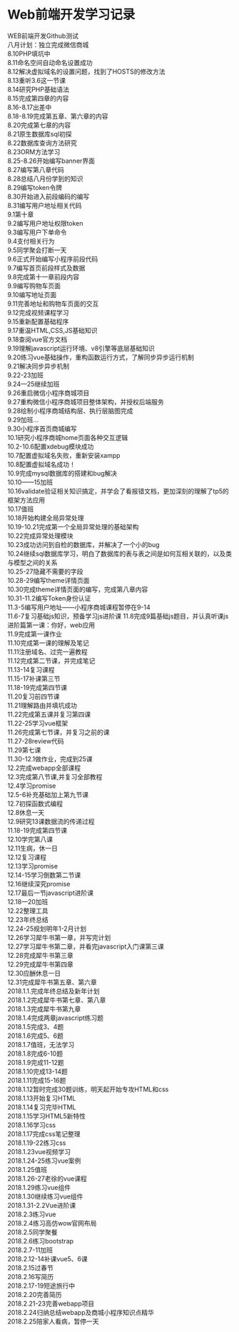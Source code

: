 # Web前端开发学习记录
WEB前端开发Github测试</br>
八月计划：独立完成微信商城</br>
8.10PHP填坑中</br>
8.11命名空间自动命名设置成功</br>
8.12解决虚拟域名的设置问题，找到了HOSTS的修改方法</br>
8.13重听3.6这一节课</br>
8.14研究PHP基础语法</br>
8.15完成第四章的内容</br>
8.16-8.17出差中</br>
8.18-8.19完成第五章、第六章的内容</br>
8.20完成第七章的内容</br>
8.21原生数据库sql初探</br>
8.22数据库查询方法研究</br>
8.23ORM方法学习</br>
8.25-8.26开始编写banner界面</br>
8.27编写第八章代码</br>
8.28总结八月份学到的知识</br>
8.29编写token令牌</br>
8.30开始进入前段编码的编写</br>
8.31编写用户地址相关代码</br>
9.1第十章</br>
9.2编写用户地址权限token</br>
9.3编写用户下单命令</br>
9.4支付相关行为</br>
9.5同学聚会打断一天</br>
9.6正式开始编写小程序前段代码</br>
9.7编写首页前段样式及数据</br>
9.8完成第十一章前段内容</br>
9.9编写购物车页面</br>
9.10编写地址页面</br>
9.11完善地址和购物车页面的交互</br>
9.12完成视频课程学习</br>
9.15重新配置基础程序</br>
9.17重温HTML,CSS,JS基础知识</br>
9.18查阅vue官方文档</br>
9.19理解javascript运行环境、v8引擎等底层基础知识</br>
9.20练习vue基础操作，重构函数运行方式，了解同步异步运行机制</br>
9.21解决同步异步机制</br>
9.22-23加班</br>
9.24—25继续加班</br>
9.26重启微信小程序商城项目</br>
9.27重构微信小程序商城项目整体架构，并授权后端服务</br>
9.28绘制小程序商城结构层、执行层脑图完成</br>
9.29加班...</br>
9.30小程序首页商城编写</br>
10.1研究小程序商城home页面各种交互逻辑</br>
10.2-10.6配置xdebug模块成功</br>
10.7配置虚拟域名失败，重新安装xampp</br>
10.8配置虚拟域名成功！</br>
10.9完成mysql数据库的搭建和bug解决</br>
10.10——15加班</br>
10.16validate验证相关知识搞定，并学会了看报错文档，更加深刻的理解了tp5的框架方法应用</br>
10.17值班</br>
10.18开始构建全局异常处理</br>
10.19-10.21完成第一个全局异常处理的基础架构</br>
10.22完成异常处理模块</br>
10.23成功访问到自检的数据库，并解决了一个小的bug</br>
10.24继续sql数据库学习，明白了数据库的表与表之间是如何互相关联的，以及类与模型之间的关系</br>
10.25-27隐藏不需要的字段</br>
10.28-29编写theme详情页面</br>
10.30完成theme详情页面的编写，完成第八章内容</br>
10.31-11.2编写Token身份认证</br>
11.3-5编写用户地址——小程序商城课程暂停在9-14</br>
11.6-7复习基础js知识，预备学习js进阶课
11.8完成9篇基础js题目，并认真听课js进阶篇第一课：你好，web应用</br>
11.9完成第一课作业</br>
11.10完成第一课的理解及笔记</br>
11.11注册域名、过完一遍教程</br>
11.12完成第二节课，并完成笔记</br>
11.13-14复习课程</br>
11.15-17补课第三节</br>
11.18-19完成第四节课</br>
11.20复习前四节课</br>
11.21理解路由并填坑成功</br>
11.22完成第五课并复习第四课</br>
11.22-25学习vue框架</br>
11.26完成第七节课，并复习之前的课</br>
11.27-28review代码</br>
11.29第七课</br>
11.30-12.1做作业，完成到25课</br>
12.2完成webapp全部课程</br>
12.3完成第八节课,并复习全部教程</br>
12.4学习promise</br>
12.5-6补充基础加上第九节课</br>
12.7初探函数式编程</br>
12.8休息一天</br>
12.9研究13课数据流的传递过程</br>
11.18-19完成第四节课</br>
12.10学完第八课</br>
12.11生病，休一日</br>
12.12复习课程</br>
12.13学习promise</br>
12.14-15学习倒数第二节课</br>
12.16继续深究promise</br>
12.17最后一节javascript进阶课</br>
12.18—20加班</br>
12.22整理工具</br>
12.23年终总结</br>
12.24-25规划明年1-2月计划</br>
12.26学习犀牛书第一章，并写完计划</br>
12.27学习犀牛书第二章，并看完javascript入门课第三课</br>
12.28完成犀牛书第三章</br>
12.29完成犀牛书第四章</br>
12.30应酬休息一日</br>
12.31完成犀牛书第五章、第六章</br>
2018.1.1.完成年终总结及新年计划</br>
2018.1.2完成犀牛书第七章、第八章</br>
2018.1.3完成犀牛书第九章</br>
2018.1.4完成两章javascript练习题</br>
2018.1.5完成3、4题</br>
2018.1.6完成5、6题</br>
2018.1.7值班，无法学习</br>
2018.1.8完成6-10题</br>
2018.1.9完成11-12题</br>
2018.1.10完成13-14题</br>
2018.1.11完成15-16题</br>
2018.1.12暂时完成30题训练，明天起开始专攻HTML和css</br>
2018.1.13开始复习HTML</br>
2018.1.14复习完毕HTML</br>
2018.1.15学习HTML5新特性</br>
2018.1.16学习css</br>
2018.1.17完成css笔记整理</br>
2018.1.19-22练习css</br>
2018.1.23vue视频学习</br>
2018.1.24-25练习vue案例</br>
2018.1.25值班</br>
2018.1.26-27老徐的vue课程</br>
2018.1.29练习vue组件</br>
2018.1.30继续练习vue组件</br>
2018.1.31-2.2Vue进阶课</br>
2018.2.3练习vue</br>
2018.2.4练习高仿wow官网布局</br>
2018.2.5同学聚餐</br>
2018.2.6练习bootstrap</br>
2018.2.7-11加班</br>
2018.2.12-14补课vue5、6课</br>
2018.2.15过春节</br>
2018.2.16写简历</br>
2018.2.17-19短途旅行中</br>
2018.2.20完善简历</br>
2018.2.21-23完善webapp项目</br>
2018.2.24归纳总结webapp及商城小程序知识点精华</br>
2018.2.25陪家人看病，暂停一天</br>
